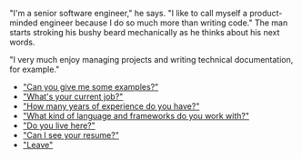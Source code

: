 "I'm a senior software engineer," he says. "I like to call myself a product-minded engineer because I do so much more than writing code." The man starts stroking his bushy beard mechanically as he thinks about his next words.

"I very much enjoy managing projects and writing technical documentation, for example."

- ["Can you give me some examples?"](projects)
- ["What's your current job?"](work)
- ["How many years of experience do you have?"](senior)
- ["What kind of language and frameworks do you work with?"](stack)
- ["Do you live here?"](where)
- ["Can I see your resume?"](resume)
- ["Leave"](leave)
